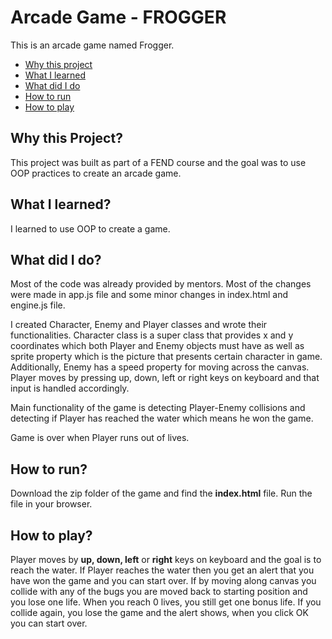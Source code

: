 # Arcade Game - FROGGER

This is an arcade game named Frogger.


* [Why this project](#why-this-project)
* [What I learned](#what-i-learned)
* [What did I do](#what-did-i-do)
* [How to run](#how-to-run)
* [How to play](#how-to-play)

## Why this Project?

This project was built as part of a FEND course and the goal was to use OOP practices to create an arcade game.

## What I learned?

I learned to use OOP to create a game.

## What did I do?

Most of the code was already provided by mentors. Most of the changes were made in app.js file and some minor changes
in index.html and engine.js file.

I created Character, Enemy and Player classes and wrote their functionalities.
Character class is a super class that provides x and y coordinates which both Player and Enemy objects must have as well 
as sprite property which is the picture that presents certain character in game.
Additionally, Enemy has a speed property for moving across the canvas. Player moves by pressing up, down, left or right keys on keyboard
and that input is handled accordingly. 

Main functionality of the game is detecting Player-Enemy collisions and detecting if Player has reached the water which
means he won the game.

Game is over when Player runs out of lives.

## How to run?
Download the zip folder of the game and find the <strong>index.html</strong> file.
Run the file in your browser.

## How to play?
Player moves by <strong>up, down, left</strong> or <strong>right</strong> keys on keyboard and the goal is to reach the water.
If Player reaches the water then you get an alert that you have won the game and you can start over. If by moving along canvas
you collide with any of the bugs you are moved back to starting position and you lose one life. When you reach 0 lives, you 
still get one bonus life. If you collide again, you lose the game and the alert shows, when you click OK you can start over.
